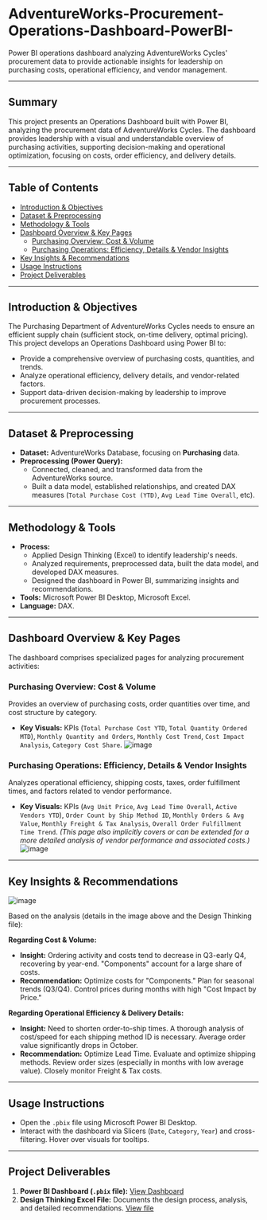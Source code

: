 # AdventureWorks-Procurement-Operations-Dashboard-PowerBI-
Power BI operations dashboard analyzing AdventureWorks Cycles' procurement data to provide actionable insights for leadership on purchasing costs, operational efficiency, and vendor management.

---
## Summary
This project presents an Operations Dashboard built with Power BI, analyzing the procurement data of AdventureWorks Cycles. The dashboard provides leadership with a visual and understandable overview of purchasing activities, supporting decision-making and operational optimization, focusing on costs, order efficiency, and delivery details.

---
## Table of Contents
- [Introduction & Objectives](#introduction--objectives)
- [Dataset & Preprocessing](#dataset--preprocessing)
- [Methodology & Tools](#methodology--tools)
- [Dashboard Overview & Key Pages](#dashboard-overview--key-pages)
    - [Purchasing Overview: Cost & Volume](#purchasing-overview-cost--volume)
    - [Purchasing Operations: Efficiency, Details & Vendor Insights](#purchasing-operations-efficiency-details--vendor-insights)
- [Key Insights & Recommendations](#key-insights--recommendations)
- [Usage Instructions](#usage-instructions)
- [Project Deliverables](#project-deliverables)

---
## Introduction & Objectives
The Purchasing Department of AdventureWorks Cycles needs to ensure an efficient supply chain (sufficient stock, on-time delivery, optimal pricing). This project develops an Operations Dashboard using Power BI to:
*   Provide a comprehensive overview of purchasing costs, quantities, and trends.
*   Analyze operational efficiency, delivery details, and vendor-related factors.
*   Support data-driven decision-making by leadership to improve procurement processes.

---
## Dataset & Preprocessing
-   **Dataset:** AdventureWorks Database, focusing on **Purchasing** data.
-   **Preprocessing (Power Query):**
    -   Connected, cleaned, and transformed data from the AdventureWorks source.
    -   Built a data model, established relationships, and created DAX measures (`Total Purchase Cost (YTD)`, `Avg Lead Time Overall`, etc).

---
## Methodology & Tools
-   **Process:**
    -   Applied Design Thinking (Excel) to identify leadership's needs.
    -   Analyzed requirements, preprocessed data, built the data model, and developed DAX measures.
    -   Designed the dashboard in Power BI, summarizing insights and recommendations.
-   **Tools:** Microsoft Power BI Desktop, Microsoft Excel.
-   **Language:** DAX.

---
## Dashboard Overview & Key Pages
The dashboard comprises specialized pages for analyzing procurement activities:

### Purchasing Overview: Cost & Volume
Provides an overview of purchasing costs, order quantities over time, and cost structure by category.
*   **Key Visuals:** KPIs (`Total Purchase Cost YTD`, `Total Quantity Ordered MTD`), `Monthly Quantity and Orders`, `Monthly Cost Trend`, `Cost Impact Analysis`, `Category Cost Share`.
![image](https://github.com/user-attachments/assets/81ac067f-0ad7-497f-84fc-950611f675fd)


### Purchasing Operations: Efficiency, Details & Vendor Insights
Analyzes operational efficiency, shipping costs, taxes, order fulfillment times, and factors related to vendor performance.
*   **Key Visuals:** KPIs (`Avg Unit Price`, `Avg Lead Time Overall`, `Active Vendors YTD`), `Order Count by Ship Method ID`, `Monthly Orders & Avg Value`, `Monthly Freight & Tax Analysis`, `Overall Order Fulfillment Time Trend`.
*(This page also implicitly covers or can be extended for a more detailed analysis of vendor performance and associated costs.)*
![image](https://github.com/user-attachments/assets/32ff243f-1e3a-41f4-a900-f190b3c50d11)

---
## Key Insights & Recommendations
![image](https://github.com/user-attachments/assets/7c0678a9-e2bb-4558-8161-77c6fc1b0ad2)


Based on the analysis (details in the image above and the Design Thinking file):

**Regarding Cost & Volume:**
*   **Insight:** Ordering activity and costs tend to decrease in Q3-early Q4, recovering by year-end. "Components" account for a large share of costs.
*   **Recommendation:** Optimize costs for "Components." Plan for seasonal trends (Q3/Q4). Control prices during months with high "Cost Impact by Price."

**Regarding Operational Efficiency & Delivery Details:**
*   **Insight:** Need to shorten order-to-ship times. A thorough analysis of cost/speed for each shipping method ID is necessary. Average order value significantly drops in October.
*   **Recommendation:** Optimize Lead Time. Evaluate and optimize shipping methods. Review order sizes (especially in months with low average value). Closely monitor Freight & Tax costs.

---
## Usage Instructions
-   Open the `.pbix` file using Microsoft Power BI Desktop.
-   Interact with the dashboard via Slicers (`Date`, `Category`, `Year`) and cross-filtering. Hover over visuals for tooltips.

---
## Project Deliverables
1.  **Power BI Dashboard (`.pbix` file):** [View Dashboard](https://github.com/Dung040125/AdventureWorks---Procurement-Operations-Dashboard-Power-BI-/raw/main/Project3_DataSourceImported.pbix)
2.  **Design Thinking Excel File:** Documents the design process, analysis, and detailed recommendations. [View file](https://github.com/Dung040125/AdventureWorks---Procurement-Operations-Dashboard-Power-BI-/raw/main/Design%20Thinking%20_%20project%203.xlsx)

